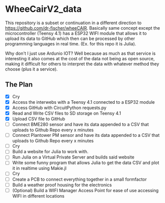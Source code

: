 # WheeCairV2_data

This repository is a subset or continuation in a different direction to https://github.com/dr-fischer/wheeCAIR. Basically same concept except the microcontroller (Teensy 4.1) has a ESP32 WIFI module that allows it to upload its data to GitHub which then can be processed by other programming languages in real time. (Ex. for this repo it is Julia).

Why don't I just use Ardunio IOT? Well because as much as that service is interesting it also comes at the cost of the data not being as open source, making it difficult for others to interpret the data with whatever method they choose (plus it a service).

## The Plan
- [x] Cry
- [x] Access the interwebs with a Teensy 4.1 connected to a ESP32 module
- [x] Access GitHub with CircuitPython requests.py
- [x] Read and Write CSV files to SD storage on Teensy 4.1
- [x] Upload CSV file to GitHub 
- [ ] Connect BME280 sensor and have its data appended to a CSV that uploads to Github Repo every x minutes
- [ ] Connect Plantower PM sensor and have its data appended to a CSV that uploads to Github Repo every x minutes
- [ ] Cry
- [ ] Build a website for Julia to work with.
- [ ] Run Julia on a Virtual Private Server and builds said website
- [ ] Write some funny program that allows Julia to get the data CSV and plot it in realtime using Makie.jl
- [ ] Cry
- [ ] Create a PCB to connect everything together in a small formfactor
- [ ] Build a weather proof housing for the electronics
- [ ] (Optional) Build a WIFI Manager Access Point for ease of use accessing WIFI in different locations
